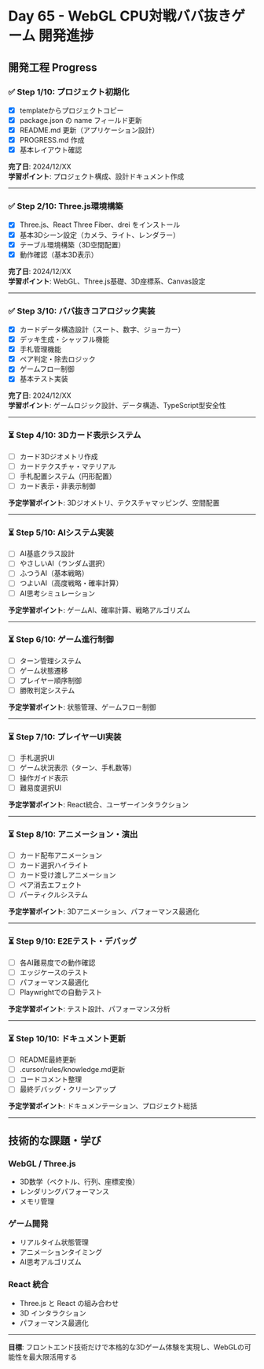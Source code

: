 # Day 65 - WebGL CPU対戦ババ抜きゲーム 開発進捗

## 開発工程 Progress

### ✅ Step 1/10: プロジェクト初期化
- [x] templateからプロジェクトコピー
- [x] package.json の name フィールド更新
- [x] README.md 更新（アプリケーション設計）
- [x] PROGRESS.md 作成
- [x] 基本レイアウト確認

**完了日**: 2024/12/XX  
**学習ポイント**: プロジェクト構成、設計ドキュメント作成

---

### ✅ Step 2/10: Three.js環境構築
- [x] Three.js、React Three Fiber、drei をインストール
- [x] 基本3Dシーン設定（カメラ、ライト、レンダラー）
- [x] テーブル環境構築（3D空間配置）
- [x] 動作確認（基本3D表示）

**完了日**: 2024/12/XX  
**学習ポイント**: WebGL、Three.js基礎、3D座標系、Canvas設定

---

### ✅ Step 3/10: ババ抜きコアロジック実装
- [x] カードデータ構造設計（スート、数字、ジョーカー）
- [x] デッキ生成・シャッフル機能
- [x] 手札管理機能
- [x] ペア判定・除去ロジック
- [x] ゲームフロー制御
- [x] 基本テスト実装

**完了日**: 2024/12/XX  
**学習ポイント**: ゲームロジック設計、データ構造、TypeScript型安全性

---

### ⏳ Step 4/10: 3Dカード表示システム
- [ ] カード3Dジオメトリ作成
- [ ] カードテクスチャ・マテリアル
- [ ] 手札配置システム（円形配置）
- [ ] カード表示・非表示制御

**予定学習ポイント**: 3Dジオメトリ、テクスチャマッピング、空間配置

---

### ⏳ Step 5/10: AIシステム実装
- [ ] AI基底クラス設計
- [ ] やさしいAI（ランダム選択）
- [ ] ふつうAI（基本戦略）
- [ ] つよいAI（高度戦略・確率計算）
- [ ] AI思考シミュレーション

**予定学習ポイント**: ゲームAI、確率計算、戦略アルゴリズム

---

### ⏳ Step 6/10: ゲーム進行制御
- [ ] ターン管理システム
- [ ] ゲーム状態遷移
- [ ] プレイヤー順序制御
- [ ] 勝敗判定システム

**予定学習ポイント**: 状態管理、ゲームフロー制御

---

### ⏳ Step 7/10: プレイヤーUI実装
- [ ] 手札選択UI
- [ ] ゲーム状況表示（ターン、手札数等）
- [ ] 操作ガイド表示
- [ ] 難易度選択UI

**予定学習ポイント**: React統合、ユーザーインタラクション

---

### ⏳ Step 8/10: アニメーション・演出
- [ ] カード配布アニメーション
- [ ] カード選択ハイライト
- [ ] カード受け渡しアニメーション
- [ ] ペア消去エフェクト
- [ ] パーティクルシステム

**予定学習ポイント**: 3Dアニメーション、パフォーマンス最適化

---

### ⏳ Step 9/10: E2Eテスト・デバッグ
- [ ] 各AI難易度での動作確認
- [ ] エッジケースのテスト
- [ ] パフォーマンス最適化
- [ ] Playwrightでの自動テスト

**予定学習ポイント**: テスト設計、パフォーマンス分析

---

### ⏳ Step 10/10: ドキュメント更新
- [ ] README最終更新
- [ ] .cursor/rules/knowledge.md更新
- [ ] コードコメント整理
- [ ] 最終デバッグ・クリーンアップ

**予定学習ポイント**: ドキュメンテーション、プロジェクト総括

---

## 技術的な課題・学び

### WebGL / Three.js
- 3D数学（ベクトル、行列、座標変換）
- レンダリングパフォーマンス
- メモリ管理

### ゲーム開発
- リアルタイム状態管理
- アニメーションタイミング
- AI思考アルゴリズム

### React 統合
- Three.js と React の組み合わせ
- 3D インタラクション
- パフォーマンス最適化

---

**目標**: フロントエンド技術だけで本格的な3Dゲーム体験を実現し、WebGLの可能性を最大限活用する
